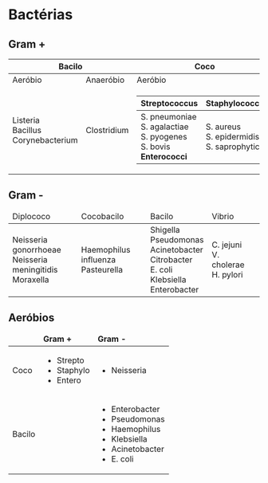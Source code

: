 # Bactérias
## Gram +

<table>
	<thead>
		<th colspan=2>Bacilo</th>
		<th> Coco</th>
		<th colspan=2> Filamentoso</th>
	</thead>
	<tbody>
		<tr>
			<td> Aeróbio </td>
			<td> Anaeróbio </td>
			<td>Aeróbio</td>
			<td>Aeróbio</td>
			<td>Anaeróbio</td>
		</tr>
		<tr>
			<td>
				Listeria<br>
				Bacillus<br>
				Corynebacterium</br>	
			</td>
			<td>Clostridium</td>
			<td> 
				<table>
					<thead>
						<th>Streptococcus</th>
						<th> Staphylococcus</th>
					</thead>
					<tbody>
						<tr>
							<td>
								S. pneumoniae<br>
								S. agalactiae<br>
								S. pyogenes<br>	
								S. bovis<br>	
								<b>Enterococci</b><br>	
							</td>
							<td>
								S. aureus<br>
								S. epidermidis<br>
								S. saprophyticus<br>
							</td>
						</tr>
					</tbody>
				</table>
			</td>
			<td>
				Nocardia
			</td>
			<td>Actinomyces</td>	
		</tr>
	</tbody>
</table>

## Gram -

<table>
	<thead>
		<td>Diplococo</td>
		<td>Cocobacilo</td>
		<td>Bacilo</td>
		<td>Vibrio</td>
	</thead>
	<tbody>
		<tr>
			<td>
				Neisseria gonorrhoeae<br>
				Neisseria meningitidis<br>
				Moraxella<br>
			</td>
			<td>
				Haemophilus influenza<br>
				Pasteurella<br>
			</td>
			<td>
				Shigella<br>
				Pseudomonas<br>
				Acinetobacter<br>
				Citrobacter<br>
				E. coli<br>
				Klebsiella<br>
				Enterobacter<br>
			</td>
			<td>
				C. jejuni<br>
				V. cholerae<br>
				H. pylori<br>
			</td>
			<td></td>
		</tr>
	</tbody>
</table>

## Aeróbios
<table>
	<thead>
		<tr>
			<td></td>
			<td><b>Gram +</b></td>
			<td><b>Gram -</b></td>
		</tr>
	</thead>
	<tbody>
		<tr>
			<td>Coco</td>
			<td><ul>
				<li>Strepto</li>
				<li>Staphylo</li>
				<li>Entero</li>
			</ul></td>
			<td><ul>
				<li>Neisseria</li>
			</ul></td>
		</tr>
		<tr>
			<td>Bacilo</td>
			<td></td>
			<td><ul>
				<li>Enterobacter</li>
				<li>Pseudomonas</li>
				<li>Haemophilus</li>
				<li>Klebsiella</li>
				<li>Acinetobacter</li>
				<li>E. coli</li>
			</ul></td>
		</tr>
	</tbody>
</table>
<!--stackedit_data:
eyJoaXN0b3J5IjpbMTU3NjgyNjgwOCwtMTM0NDc3NDgxOCwxOT
Q0MzY4MDcyXX0=
-->
